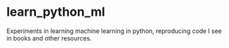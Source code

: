 # learn_python_ml
Experiments in learning machine learning in python, reproducing code I see in books and other resources.
